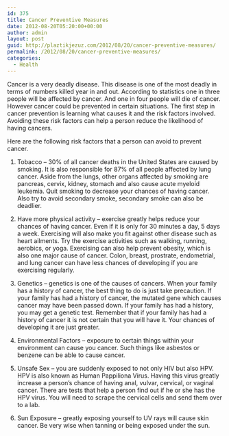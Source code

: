 ```yaml
---
id: 375
title: Cancer Preventive Measures
date: 2012-08-20T05:20:00+00:00
author: admin
layout: post
guid: http://plaztikjezuz.com/2012/08/20/cancer-preventive-measures/
permalink: /2012/08/20/cancer-preventive-measures/
categories:
  - Health
---
```

Cancer is a very deadly disease. This disease is one of the most deadly in terms of numbers killed year in and out. According to statistics one in three people will be affected by cancer. And one in four people will die of cancer. However cancer could be prevented in certain situations. The first step in cancer prevention is learning what causes it and the risk factors involved. Avoiding these risk factors can help a person reduce the likelihood of having cancers.

Here are the following risk factors that a person can avoid to prevent cancer.

1. Tobacco – 30% of all cancer deaths in the United States are caused by smoking. It is also responsible for 87% of all people affected by lung cancer. Aside from the lungs, other organs affected by smoking are pancreas, cervix, kidney, stomach and also cause acute myeloid leukemia. Quit smoking to decrease your chances of having cancer. Also try to avoid secondary smoke, secondary smoke can also be deadlier.

2. Have more physical activity – exercise greatly helps reduce your chances of having cancer. Even if it is only for 30 minutes a day, 5 days a week. Exercising will also make you fit against other disease such as heart ailments. Try the exercise activities such as walking, running, aerobics, or yoga. Exercising can also help prevent obesity, which is also one major cause of cancer. Colon, breast, prostrate, endometrial, and lung cancer can have less chances of developing if you are exercising regularly.

3. Genetics – genetics is one of the causes of cancers. When your family has a history of cancer, the best thing to do is just take precaution. If your family has had a history of cancer, the mutated gene which causes cancer may have been passed down. If your family has had a history, you may get a genetic test. Remember that if your family has had a history of cancer it is not certain that you will have it. Your chances of developing it are just greater.

4. Environmental Factors – exposure to certain things within your environment can cause you cancer. Such things like asbestos or benzene can be able to cause cancer.

5. Unsafe Sex – you are suddenly exposed to not only HIV but also HPV. HPV is also known as Human Pappiliona Virus. Having this virus greatly increase a person’s chance of having anal, vulvar, cervical, or vaginal cancer. There are tests that help a person find out if he or she has the HPV virus. You will need to scrape the cervical cells and send them over to a lab.

6. Sun Exposure – greatly exposing yourself to UV rays will cause skin cancer. Be very wise when tanning or being exposed under the sun.